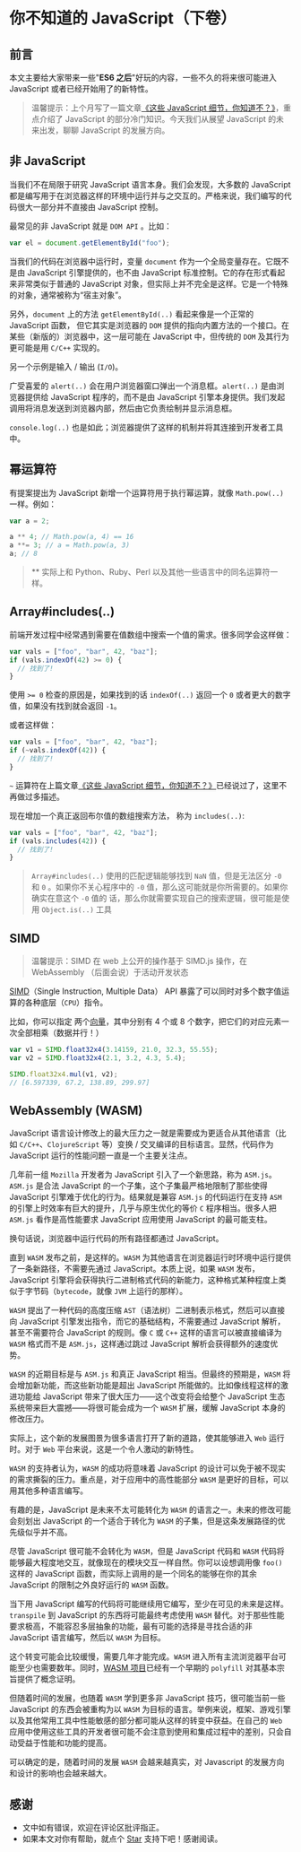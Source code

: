 # 你不知道的 JavaScript（下卷）

## 前言

本文主要给大家带来一些"**ES6 之后**"好玩的内容，一些不久的将来很可能进入 JavaScript 或者已经开始用了的新特性。

> 温馨提示：上个月写了一篇文章[《这些 JavaScript 细节，你知道不？》](https://juejin.im/post/6859133591108976648)，重点介绍了 JavaScript 的部分冷门知识。今天我们从展望 JavaScript 的未来出发，聊聊 JavaScript 的发展方向。

## 非 JavaScript

当我们不在局限于研究 JavaScript 语言本身。我们会发现，大多数的 JavaScript 都是编写用于在浏览器这样的环境中运行并与之交互的。严格来说，我们编写的代码很大一部分并不直接由 JavaScript 控制。

最常见的非 JavaScript 就是 `DOM API` 。比如：

```js
var el = document.getElementById("foo");
```

当我们的代码在浏览器中运行时，变量 `document` 作为一个全局变量存在。它既不是由 JavaScript 引擎提供的，也不由 JavaScript 标准控制。它的存在形式看起来非常类似于普通的 JavaScript 对象，但实际上并不完全是这样。它是一个特殊的对象，通常被称为“宿主对象”。

另外，`document` 上的方法 `getElementById(..)` 看起来像是一个正常的 JavaScript 函数， 但它其实是浏览器的 `DOM` 提供的指向内置方法的一个接口。在某些（新版的）浏览器中，这一层可能在 JavaScript 中，但传统的 `DOM` 及其行为更可能是用 `C/C++` 实现的。

另一个示例是输入 / 输出 (`I/O`)。

广受喜爱的 `alert(..)` 会在用户浏览器窗口弹出一个消息框。`alert(..)` 是由浏览器提供给 JavaScript 程序的，而不是由 JavaScript 引擎本身提供。我们发起调用将消息发送到浏览器内部，然后由它负责绘制并显示消息框。

`console.log(..)` 也是如此；浏览器提供了这样的机制并将其连接到开发者工具中。

## 幂运算符

有提案提出为 JavaScript 新增一个运算符用于执行幂运算，就像 `Math.pow(..)` 一样。例如：

```js
var a = 2;

a ** 4; // Math.pow(a, 4) == 16
a **= 3; // a = Math.pow(a, 3)
a; // 8
```

> \*\* 实际上和 Python、Ruby、Perl 以及其他一些语言中的同名运算符一样。

## Array#includes(..)

前端开发过程中经常遇到需要在值数组中搜索一个值的需求。很多同学会这样做：

```js
var vals = ["foo", "bar", 42, "baz"];
if (vals.indexOf(42) >= 0) {
  // 找到了!
}
```

使用 `>= 0` 检查的原因是，如果找到的话 `indexOf(..)` 返回一个 `0` 或者更大的数字值，如果没有找到就会返回 `-1`。

或者这样做：

```js
var vals = ["foo", "bar", 42, "baz"];
if (~vals.indexOf(42)) {
  // 找到了!
}
```

`~` 运算符在上篇文章[《这些 JavaScript 细节，你知道不？》](https://juejin.im/post/6859133591108976648#heading-6)已经说过了，这里不再做过多描述。

现在增加一个真正返回布尔值的数组搜索方法，
称为 `includes(..)`:

```js
var vals = ["foo", "bar", 42, "baz"];
if (vals.includes(42)) {
  // 找到了!
}
```

> `Array#includes(..)` 使用的匹配逻辑能够找到 `NaN` 值，但是无法区分 `-0` 和 `0` 。如果你不关心程序中的 `-0` 值，那么这可能就是你所需要的。如果你确实在意这个 `-0` 值的
> 话，那么你就需要实现自己的搜索逻辑，很可能是使用 `Object.is(..)` 工具

## SIMD

> 温馨提示：SIMD 在 web 上公开的操作基于 SIMD.js 操作，在 WebAssembly （后面会说）于活动开发状态

[SIMD](https://baike.baidu.com/item/SIMD/3412835?fr=aladdin)（Single Instruction, Multiple Data） API 暴露了可以同时对多个数字值运算的各种底层（`CPU`）指令。

比如，你可以指定
两个[向量](https://baike.baidu.com/item/%E5%90%91%E9%87%8F/1396519?fr=aladdin)，其中分别有 4 个或 8 个数字，把它们的对应元素一次全部相乘（数据并行！）

```js
var v1 = SIMD.float32x4(3.14159, 21.0, 32.3, 55.55);
var v2 = SIMD.float32x4(2.1, 3.2, 4.3, 5.4);

SIMD.float32x4.mul(v1, v2);
// [6.597339, 67.2, 138.89, 299.97]
```

## WebAssembly (WASM)

JavaScript 语言设计修改上的最大压力之一就是需要成为更适合从其他语言（比如 `C/C++`、`ClojureScript` 等）变换 / 交叉编译的目标语言。显然，代码作为 JavaScript 运行的性能问题一直是一个主要关注点。

几年前一组 `Mozilla` 开发者为 JavaScript 引入了一个新思路，称为 `ASM.js`。`ASM.js` 是合法 JavaScript 的一个子集，这个子集最严格地限制了那些使得 JavaScript 引擎难于优化的行为。结果就是兼容 `ASM.js` 的代码运行在支持 `ASM` 的引擎上时效率有巨大的提升，几乎与原生优化的等价 `C` 程序相当。很多人把 `ASM.js` 看作是高性能要求 JavaScript 应用使用 JavaScript 的最可能支柱。

换句话说，浏览器中运行代码的所有路径都通过 JavaScript。

直到 `WASM` 发布之前，是这样的。`WASM` 为其他语言在浏览器运行时环境中运行提供了一条新路径，不需要先通过 JavaScript。本质上说，如果 `WASM` 发布，JavaScript 引擎将会获得执行二进制格式代码的新能力，这种格式某种程度上类似于字节码（`bytecode`，就像 `JVM` 上运行的那样）。

`WASM` 提出了一种代码的高度压缩 `AST`（语法树）二进制表示格式，然后可以直接向 JavaScript 引擎发出指令，而它的基础结构，不需要通过 JavaScript 解析，甚至不需要符合 JavaScript 的规则。像 `C` 或 `C++` 这样的语言可以被直接编译为 `WASM` 格式而不是 `ASM.js`，这样通过跳过 JavaScript 解析会获得额外的速度优势。

`WASM` 的近期目标是与 `ASM.js` 和真正 JavaScript 相当。但最终的预期是，`WASM` 将会增加新功能，而这些新功能是超出 JavaScript 所能做的。比如像线程这样的激进功能给 JavaScript 带来了很大压力——这个改变将会给整个 JavaScript 生态系统带来巨大震撼——将很可能会成为一个 `WASM` 扩展，缓解 JavaScript 本身的修改压力。

实际上，这个新的发展图景为很多语言打开了新的道路，使其能够进入 `Web` 运行时。对于 `Web` 平台来说，这是一个令人激动的新特性。

`WASM` 的支持者认为，`WASM` 的成功将意味着 JavaScript 的设计可以免于被不现实的需求撕裂的压力。重点是，对于应用中的高性能部分 `WASM` 是更好的目标，可以用其他多种语言编写。

有趣的是，JavaScript 是未来不太可能转化为 `WASM` 的语言之一。未来的修改可能会刻划出 JavaScript 的一个适合于转化为 `WASM` 的子集，但是这条发展路径的优先级似乎并不高。

尽管 JavaScript 很可能不会转化为 `WASM`，但是 JavaScript 代码和 `WASM` 代码将能够最大程度地交互，就像现在的模块交互一样自然。你可以设想调用像 `foo()` 这样的 JavaScript 函数，而实际上调用的是一个同名的能够在你的其余 JavaScript 的限制之外良好运行的 `WASM` 函数。

当下用 JavaScript 编写的代码将可能继续用它编写，至少在可见的未来是这样。`transpile` 到 JavaScript 的东西将可能最终考虑使用 `WASM` 替代。对于那些性能要求极高，不能容忍多层抽象的功能，最有可能的选择是寻找合适的非 JavaScript 语言编写，然后以 `WASM` 为目标。

这个转变可能会比较缓慢，需要几年才能完成。`WASM` 进入所有主流浏览器平台可能至少也需要数年。同时，[WASM 项目](https://github.com/WebAssembly)已经有一个早期的 `polyfill` 对其基本宗旨提供了概念证明。

但随着时间的发展，也随着 `WASM` 学到更多非 JavaScript 技巧，很可能当前一些 JavaScript 的东西会被重构为以 `WASM` 为目标的语言。举例来说，框架、游戏引擎以及其他常用工具中性能敏感的部分都可能从这样的转变中获益。在自己的 `Web` 应用中使用这些工具的开发者很可能不会注意到使用和集成过程中的差别，只会自动受益于性能和功能的提高。

可以确定的是，随着时间的发展 `WASM` 会越来越真实，对 Javascript 的发展方向和设计的影响也会越来越大。

## 感谢

- 文中如有错误，欢迎在评论区批评指正。
- 如果本文对你有帮助，就点个 [Star](https://github.com/yanxugong/blog) 支持下吧！感谢阅读。
